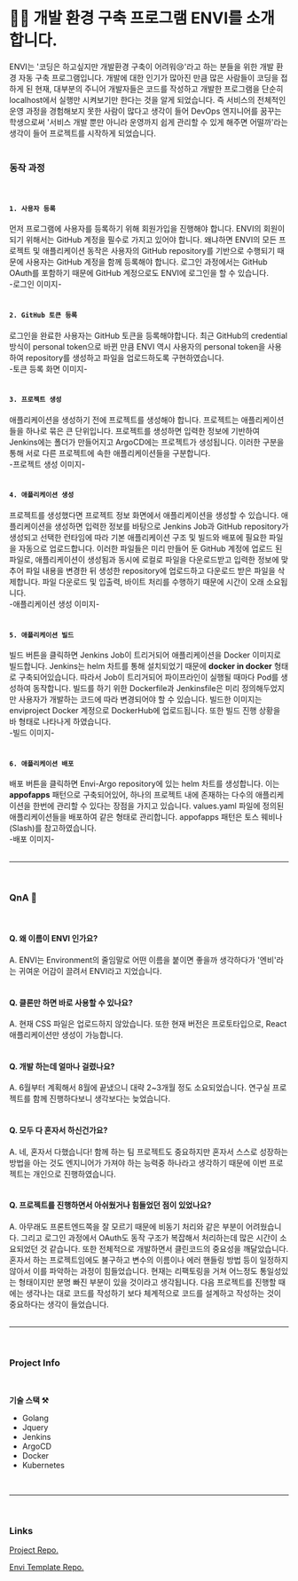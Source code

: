 # 💁‍♂️ 개발 환경 구축 프로그램 ENVI를 소개합니다.
   
ENVI는 '코딩은 하고싶지만 개발환경 구축이 어려워😢'라고 하는 분들을 위한 개발 환경 자동 구축 프로그램입니다. 개발에 대한 인기가 많아진 만큼 많은 사람들이 코딩을 접하게 된 현재, 대부분의 주니어 개발자들은 코드를 작성하고 개발한 프로그램을 단순히 localhost에서 실행만 시켜보기만 한다는 것을 알게 되었습니다. 즉 서비스의 전체적인 운영 과정을 경험해보지 못한 사람이 많다고 생각이 들어 DevOps 엔지니어를 꿈꾸는 학생으로써 '서비스 개발 뿐만 아니라 운영까지 쉽게 관리할 수 있게 해주면 어떨까'라는 생각이 들어 프로젝트를 시작하게 되었습니다.    
<br>
### 동작 과정   
<br>

#### `1. 사용자 등록`
먼저 프로그램에 사용자를 등록하기 위해 회원가입을 진행해야 합니다. ENVI의 회원이 되기 위해서는 GitHub 계정을 필수로 가지고 있어야 합니다. 왜냐하면 ENVI의 모든 프로젝트 및 애플리케이션 동작은 사용자의 GitHub repository를 기반으로 수행되기 때문에 사용자는 GitHub 계정을 함께 등록해야 합니다. 로그인 과정에서는 GitHub OAuth를 포함하기 때문에 GitHub 계정으로도 ENVI에 로그인을 할 수 있습니다.  
-로그인 이미지-   
<br>
#### `2. GitHub 토큰 등록`
로그인을 완료한 사용자는 GitHub 토큰을 등록해야합니다. 최근 GitHub의 credential 방식이 personal token으로 바뀐 만큼 ENVI 역시 사용자의 personal token을 사용하여 repository를 생성하고 파일을 업로드하도록 구현하였습니다.   
-토큰 등록 화면 이미지-   
<br>
#### `3. 프로젝트 생성`
애플리케이션을 생성하기 전에 프로젝트를 생성해야 합니다. 프로젝트는 애플리케이션들을 하나로 묶은 큰 단위입니다. 프로젝트를 생성하면 입력한 정보에 기반하여 Jenkins에는 폴더가 만들어지고 ArgoCD에는 프로젝트가 생성됩니다. 이러한 구분을 통해 서로 다른 프로젝트에 속한 애플리케이션들을 구분합니다.   
-프로젝트 생성 이미지-   
<br>
#### `4. 애플리케이션 생성`
프로젝트를 생성했다면 프로젝트 정보 화면에서 애플리케이션을 생성할 수 있습니다. 애플리케이션을 생성하면 입력한 정보를 바탕으로 Jenkins Job과 GitHub repository가 생성되고 선택한 런타임에 따라 기본 애플리케이션 구조 및 빌드와 배포에 필요한 파일을 자동으로 업로드합니다. 이러한 파일들은 미리 만들어 둔 GitHub 계정에 업로드 된 파일로, 애플리케이션이 생성됨과 동시에 로컬로 파일을 다운로드받고 입력한 정보에 맞추어 파일 내용을 변경한 뒤 생성한 repository에 업로드하고 다운로드 받은 파일을 삭제합니다. 파일 다운로드 및 입출력, 바이트 처리를 수행하기 때문에 시간이 오래 소요됩니다.   
-애플리케이션 생성 이미지-   
<br>
#### `5. 애플리케이션 빌드`
빌드 버튼을 클릭하면 Jenkins Job이 트리거되어 애플리케이션을 Docker 이미지로 빌드합니다. Jenkins는 helm 차트를 통해 설치되었기 때문에 **docker in docker** 형태로 구축되어있습니다. 따라서 Job이 트리거되어 파이프라인이 실행될 때마다 Pod를 생성하여 동작합니다. 빌드를 하기 위한 Dockerfile과 Jenkinsfile은 미리 정의해두었지만 사용자가 개발하는 코드에 따라 변경되어야 할 수 있습니다. 빌드한 이미지는 enviproject Docker 계정으로 DockerHub에 업로드됩니다. 또한 빌드 진행 상황을 바 형태로 나타나게 하였습니다.   
-빌드 이미지-   
<br>
#### `6. 애플리케이션 배포`
배포 버튼을 클릭하면 Envi-Argo repository에 있는 helm 차트를 생성합니다. 이는 **appofapps** 패턴으로 구축되어있어, 하나의 프로젝트 내에 존재하는 다수의 애플리케이션을 한번에 관리할 수 있다는 장점을 가지고 있습니다. values.yaml 파일에 정의된 애플리케이션들을 배포하여 같은 형태로 관리합니다. appofapps 패턴은 토스 웨비나(Slash)를 참고하였습니다.  
-배포 이미지-   
<br>   

---
<br>   

### QnA 🧐
<br>   

#### Q. 왜 이름이 ENVI 인가요?
A. ENVI는 Environment의 줄임말로 어떤 이름을 붙이면 좋을까 생각하다가 '엔비'라는 귀여운 어감이 끌려서 ENVI라고 지었습니다.   
<br>   
#### Q. 클론만 하면 바로 사용할 수 있나요?
A. 현재 CSS 파일은 업로드하지 않았습니다. 또한 현재 버전은 프로토타입으로, React 애플리케이션만 생성이 가능합니다.   
<br>
#### Q. 개발 하는데 얼마나 걸렸나요?
A. 6월부터 계획해서 8월에 끝냈으니 대략 2~3개월 정도 소요되었습니다. 연구실 프로젝트를 함께 진행하다보니 생각보다는 늦었습니다.   
<br>
#### Q. 모두 다 혼자서 하신건가요?
A. 네, 혼자서 다했습니다! 함께 하는 팀 프로젝트도 중요하지만 혼자서 스스로 성장하는 방법을 아는 것도 엔지니어가 가져야 하는 능력중 하나라고 생각하기 때문에 이번 프로젝트는 개인으로 진행하였습니다.   
<br>   
#### Q. 프로젝트를 진행하면서 아쉬웠거나 힘들었던 점이 있었나요?
A. 아무래도 프론트엔드쪽을 잘 모르기 때문에 비동기 처리와 같은 부분이 어려웠습니다. 그리고 로그인 과정에서 OAuth도 동작 구조가 복잡해서 처리하는데 많은 시간이 소요되었던 것 같습니다. 또한 전체적으로 개발하면서 클린코드의 중요성을 깨달았습니다. 혼자서 하는 프로젝트임에도 불구하고 변수의 이름이나 에러 핸들링 방법 등이 일정하지 않아서 이를 파악하는 과정이 힘들었습니다. 현재는 리팩토링을 거쳐 어느정도 통일성있는 형태이지만 분명 빠진 부분이 있을 것이라고 생각됩니다. 다음 프로젝트를 진행할 때에는 생각나는 대로 코드를 작성하기 보다 체계적으로 코드를 설계하고 작성하는 것이 중요하다는 생각이 들었습니다.   
<br>   

---
<br> 

### Project Info
<br>   

__기술 스택 ⚒️__

- Golang
- Jquery
- Jenkins
- ArgoCD
- Docker
- Kubernetes   
<br>   

---

<br>   

### Links

[Project Repo.](https://github.com/JungBin-Eom/DevEnvMaker-Envi)

[Envi Template Repo.](https://github.com/Ricky-Envi)
